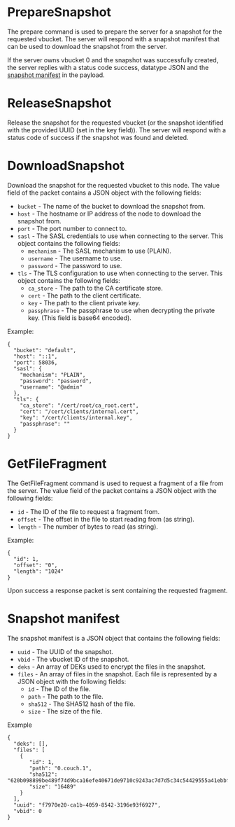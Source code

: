 # PrepareSnapshot

The prepare command is used to prepare the server for a snapshot for the
requested vbucket. The server will respond with a snapshot manifest that can
be used to download the snapshot from the server.

If the server owns vbucket 0 and the snapshot was successfully created,
the server replies with a status code success, datatype JSON and the [snapshot
manifest](#snapshot-manifest) in the payload.

# ReleaseSnapshot

Release the snapshot for the requested vbucket (or the snapshot identified
with the provided UUID (set in the key field)). The server will respond with
a status code of success if the snapshot was found and deleted.

# DownloadSnapshot

Download the snapshot for the requested vbucket to this node. The value field
of the packet contains a JSON object with the following fields:

* `bucket` - The name of the bucket to download the snapshot from.
* `host` - The hostname or IP address of the node to download the snapshot from.
* `port` - The port number to connect to.
* `sasl` - The SASL credentials to use when connecting to the server. This
  object contains the following fields:
  * `mechanism` - The SASL mechanism to use (PLAIN).
  * `username` - The username to use.
  * `password` - The password to use.
* `tls` - The TLS configuration to use when connecting to the server. This
  object contains the following fields:
  * `ca_store` - The path to the CA certificate store.
  * `cert` - The path to the client certificate.
  * `key` - The path to the client private key.
  * `passphrase` - The passphrase to use when decrypting the private key.
    (This field is base64 encoded).

Example:

    {
      "bucket": "default",
      "host": "::1",
      "port": 58036,
      "sasl": {
        "mechanism": "PLAIN",
        "password": "password",
        "username": "@admin"
      },
      "tls": {
        "ca_store": "/cert/root/ca_root.cert",
        "cert": "/cert/clients/internal.cert",
        "key": "/cert/clients/internal.key",
        "passphrase": ""
      }
    }

# GetFileFragment

The GetFileFragment command is used to request a fragment of a file from the
server. The value field of the packet contains a JSON object with the following
fields:

* `id` - The ID of the file to request a fragment from.
* `offset` - The offset in the file to start reading from (as string).
* `length` - The number of bytes to read (as string).

Example:

    {
      "id": 1,
      "offset": "0",
      "length": "1024"
    }

Upon success a response packet is sent containing the requested fragment.

# Snapshot manifest

The snapshot manifest is a JSON object that contains the following fields:

* `uuid` - The UUID of the snapshot.
* `vbid` - The vbucket ID of the snapshot.
* `deks` - An array of DEKs used to encrypt the files in the snapshot.
* `files` - An array of files in the snapshot. Each file is represented by a
  JSON object with the following fields:
  * `id` - The ID of the file.
  * `path` - The path to the file.
  * `sha512` - The SHA512 hash of the file.
  * `size` - The size of the file.
 
Example

    {
      "deks": [],
      "files": [
        {
           "id": 1,
           "path": "0.couch.1",
           "sha512": "620b098899be489f74d9bca16efe40671de9710c9243ac7d7d5c34c54429555a41ebbf794f3f41f24d42f9c5aa034d97db89a83f3c15179a17d84614029303df",
           "size": "16489"
        }
      ],
      "uuid": "f7970e20-ca1b-4059-8542-3196e93f6927",
      "vbid": 0
    }
